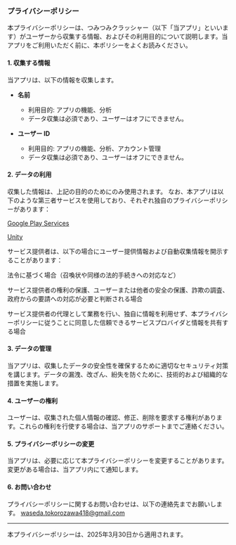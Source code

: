 ### プライバシーポリシー

本プライバシーポリシーは、つみつみクラッシャー（以下「当アプリ」といいます）がユーザーから収集する情報、およびその利用目的について説明します。当アプリをご利用いただく前に、本ポリシーをよくお読みください。

#### 1. 収集する情報

当アプリは、以下の情報を収集します。

- **名前**

  - 利用目的: アプリの機能、分析
  - データ収集は必須であり、ユーザーはオフにできません。

- **ユーザー ID**

  - 利用目的: アプリの機能、分析、アカウント管理
  - データ収集は必須であり、ユーザーはオフにできません。

#### 2. データの利用

収集した情報は、上記の目的のためにのみ使用されます。
なお、本アプリは以下のような第三者サービスを使用しており、それぞれ独自のプライバシーポリシーがあります：  
  
[Google Play Services](https://policies.google.com/privacy)  
  
[Unity](https://unity.com/ja/legal/privacy-policy)  
  
サービス提供者は、以下の場合にユーザー提供情報および自動収集情報を開示することがあります：  
  
法令に基づく場合（召喚状や同様の法的手続きへの対応など）  
  
サービス提供者の権利の保護、ユーザーまたは他者の安全の保護、詐欺の調査、政府からの要請への対応が必要と判断される場合  
  
サービス提供者の代理として業務を行い、独自に情報を利用せず、本プライバシーポリシーに従うことに同意した信頼できるサービスプロバイダと情報を共有する場合  
  
#### 3. データの管理

当アプリは、収集したデータの安全性を確保するために適切なセキュリティ対策を講じます。データの漏洩、改ざん、紛失を防ぐために、技術的および組織的な措置を実施します。

#### 4. ユーザーの権利

ユーザーは、収集された個人情報の確認、修正、削除を要求する権利があります。これらの権利を行使する場合は、当アプリのサポートまでご連絡ください。

#### 5. プライバシーポリシーの変更

当アプリは、必要に応じて本プライバシーポリシーを変更することがあります。変更がある場合は、当アプリ内にて通知します。

#### 6. お問い合わせ

プライバシーポリシーに関するお問い合わせは、以下の連絡先までお願いします。
waseda.tokorozawa418@gmail.com

---

本プライバシーポリシーは、2025年3月30日から適用されます。
